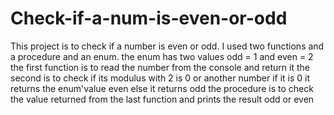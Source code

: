 # Check-if-a-num-is-even-or-odd
This project is to check if a number is even or odd. I used two functions and a procedure and an enum. 
the enum has two values odd = 1 and even = 2
the first function is to read the number from the console and return it
the second is to check if its modulus with 2 is 0 or another number
if it is 0 it returns the enum'value even
else it returns odd
the procedure is to check the value returned from the last function and prints the result odd or even
